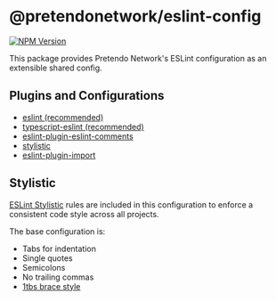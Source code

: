 # @pretendonetwork/eslint-config

[![NPM Version](https://img.shields.io/npm/v/%40pretendonetwork%2Feslint-config)](https://www.npmjs.com/package/@pretendonetwork/eslint-config)

This package provides Pretendo Network's ESLint configuration as an extensible shared config.

## Plugins and Configurations

- [eslint (recommended)](https://eslint.org/docs/rules/)
- [typescript-eslint (recommended)](https://typescript-eslint.io/rules/)
- [eslint-plugin-eslint-comments](https://mysticatea.github.io/eslint-plugin-eslint-comments/rules/)
- [stylistic](https://eslint.style/rules)
- [eslint-plugin-import](https://www.npmjs.com/package/eslint-plugin-import)

## Stylistic

[ESLint Stylistic](https://eslint.style/) rules are included in this configuration to enforce a consistent code style across all projects.

The base configuration is:

- Tabs for indentation
- Single quotes
- Semicolons
- No trailing commas
- [1tbs brace style](https://eslint.style/rules/default/brace-style#_1tbs)
